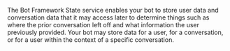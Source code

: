 The Bot Framework State service enables your bot to store user data and conversation data that it may 
access later to determine things such as where the prior conversation left off and what information the user 
previously provided. 
Your bot may store data for a user, for a conversation, or for a user within the context of a specific conversation.